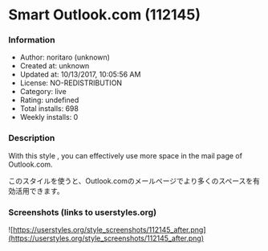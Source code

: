# Smart Outlook.com (112145)

### Information
- Author: noritaro (unknown)
- Created at: unknown
- Updated at: 10/13/2017, 10:05:56 AM
- License: NO-REDISTRIBUTION
- Category: live
- Rating: undefined
- Total installs: 698
- Weekly installs: 0


### Description
With this style , you can effectively use more space in the mail page of Outlook.com.

このスタイルを使うと、Outlook.comのメールページでより多くのスペースを有効活用できます。


### Screenshots (links to userstyles.org)
![https://userstyles.org/style_screenshots/112145_after.png](https://userstyles.org/style_screenshots/112145_after.png)



